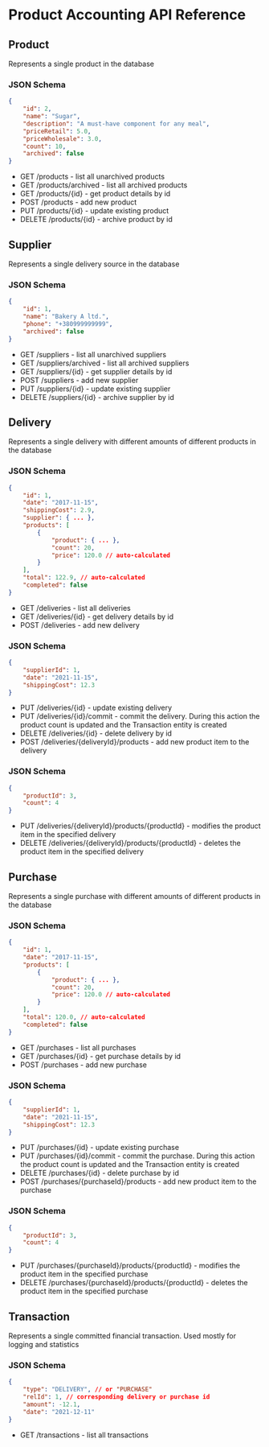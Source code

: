 # Product Accounting API Reference

## Product
Represents a single product in the database

### JSON Schema

```json
{
    "id": 2,
    "name": "Sugar",
    "description": "A must-have component for any meal",
    "priceRetail": 5.0,
    "priceWholesale": 3.0,
    "count": 10,
    "archived": false
}
```

* GET /products - list all unarchived products
* GET /products/archived - list all archived products
* GET /products/{id} - get product details by id
* POST /products - add new product
* PUT /products/{id} - update existing product
* DELETE /products/{id} - archive product by id

## Supplier
Represents a single delivery source in the database

### JSON Schema

```json
{
    "id": 1,
    "name": "Bakery A ltd.",
    "phone": "+380999999999",
    "archived": false
}
```

* GET /suppliers - list all unarchived suppliers
* GET /suppliers/archived - list all archived suppliers
* GET /suppliers/{id} - get supplier details by id
* POST /suppliers - add new supplier
* PUT /suppliers/{id} - update existing supplier
* DELETE /suppliers/{id} - archive supplier by id

## Delivery
Represents a single delivery with different amounts of different products in the 
database

### JSON Schema

```json
{
    "id": 1,
    "date": "2017-11-15",
    "shippingCost": 2.9,
    "supplier": { ... },
    "products": [
        {
            "product": { ... },
            "count": 20,
            "price": 120.0 // auto-calculated
        }
    ],
    "total": 122.9, // auto-calculated
    "completed": false
}
```

* GET /deliveries - list all deliveries
* GET /deliveries/{id} - get delivery details by id
* POST /deliveries - add new delivery

### JSON Schema
```json
{
    "supplierId": 1,
    "date": "2021-11-15",
    "shippingCost": 12.3
}
```

* PUT /deliveries/{id} - update existing delivery
* PUT /deliveries/{id}/commit - commit the delivery. During this action the 
product count is updated and the Transaction entity is created
* DELETE /deliveries/{id} - delete delivery by id
* POST /deliveries/{deliveryId}/products - add new product item to the delivery

### JSON Schema
```json
{
    "productId": 3,
    "count": 4
}
```

* PUT /deliveries/{deliveryId}/products/{productId} - modifies the product item
in the specified delivery
* DELETE /deliveries/{deliveryId}/products/{productId} - deletes the product 
item in the specified delivery

## Purchase
Represents a single purchase with different amounts of different products in the 
database

### JSON Schema

```json
{
    "id": 1,
    "date": "2017-11-15",
    "products": [
        {
            "product": { ... },
            "count": 20,
            "price": 120.0 // auto-calculated
        }
    ],
    "total": 120.0, // auto-calculated
    "completed": false
}
```

* GET /purchases - list all purchases
* GET /purchases/{id} - get purchase details by id
* POST /purchases - add new purchase

### JSON Schema
```json
{
    "supplierId": 1,
    "date": "2021-11-15",
    "shippingCost": 12.3
}
```

* PUT /purchases/{id} - update existing purchase
* PUT /purchases/{id}/commit - commit the purchase. During this action the 
product count is updated and the Transaction entity is created
* DELETE /purchases/{id} - delete purchase by id
* POST /purchases/{purchaseId}/products - add new product item to the purchase

### JSON Schema
```json
{
    "productId": 3,
    "count": 4
}
```

* PUT /purchases/{purchaseId}/products/{productId} - modifies the product item
in the specified purchase
* DELETE /purchases/{purchaseId}/products/{productId} - deletes the product 
item in the specified purchase

## Transaction

Represents a single committed financial transaction. Used mostly for logging and
statistics

### JSON Schema
```json
{
    "type": "DELIVERY", // or "PURCHASE"
    "relId": 1, // corresponding delivery or purchase id
    "amount": -12.1,
    "date": "2021-12-11"
}
```

* GET /transactions - list all transactions